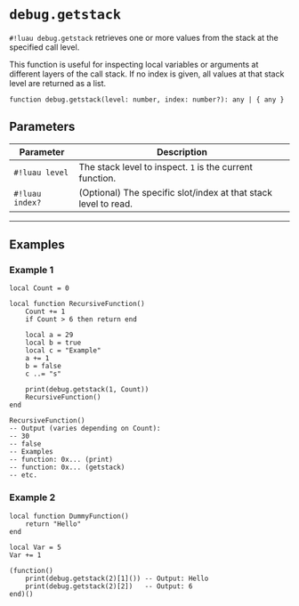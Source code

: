 # `debug.getstack`

`#!luau debug.getstack` retrieves one or more values from the stack at the specified call level.

This function is useful for inspecting local variables or arguments at different layers of the call stack. If no index is given, all values at that stack level are returned as a list.

```luau
function debug.getstack(level: number, index: number?): any | { any }
```

## Parameters

| Parameter         | Description                                                       |
|-------------------|-------------------------------------------------------------------|
| `#!luau level`     | The stack level to inspect. `1` is the current function.          |
| `#!luau index?`    | (Optional) The specific slot/index at that stack level to read.   |

---

## Examples

### Example 1

```luau title="Retrieving multiple values from the stack" linenums="1"
local Count = 0

local function RecursiveFunction()
    Count += 1
    if Count > 6 then return end

    local a = 29
    local b = true
    local c = "Example"
    a += 1
    b = false
    c ..= "s"

    print(debug.getstack(1, Count))
    RecursiveFunction()
end

RecursiveFunction()
-- Output (varies depending on Count):
-- 30
-- false
-- Examples
-- function: 0x... (print)
-- function: 0x... (getstack)
-- etc.
```

### Example 2

```luau title="Retrieving values from the caller's stack" linenums="1"
local function DummyFunction()
    return "Hello"
end

local Var = 5
Var += 1

(function()
    print(debug.getstack(2)[1]()) -- Output: Hello
    print(debug.getstack(2)[2])   -- Output: 6
end)()
```
